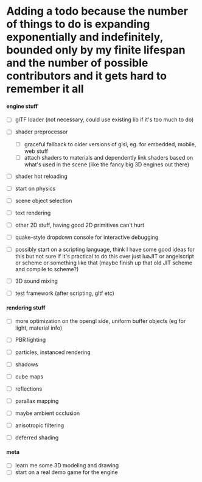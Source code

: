 Adding a todo because the number of things to do is expanding exponentially and indefinitely, bounded only by my finite lifespan and the number of possible contributors and it gets hard to remember it all
============================================================================================================================================================================================================

#### engine stuff

- [ ] glTF loader (not necessary, could use existing lib if it's too much to do)
- [ ] shader preprocessor
    - [ ] graceful fallback to older versions of glsl, eg. for embedded,
          mobile, web stuff
    - [ ] attach shaders to materials and dependently link shaders based on
          what's used in the scene (like the fancy big 3D engines out there)
- [ ] shader hot reloading
- [ ] start on physics
- [ ] scene object selection
- [ ] text rendering
- [ ] other 2D stuff, having good 2D primitives can't hurt
- [ ] quake-style dropdown console for interactive debugging
- [ ] possibly start on a scripting language, think I have some good ideas for
      this but not sure if it's practical to do this over just luaJIT or
      angelscript or scheme or something like that
      (maybe finish up that old JIT scheme and compile to scheme?)
- [ ] 3D sound mixing
- [ ] test framework (after scripting, gltf etc)


#### rendering stuff

- [ ] more optimization on the opengl side, uniform buffer objects
      (eg for light, material info)
- [ ] PBR lighting
- [ ] particles, instanced rendering
- [ ] shadows
- [ ] cube maps
- [ ] reflections
- [ ] parallax mapping
- [ ] maybe ambient occlusion
- [ ] anisotropic filtering
- [ ] deferred shading


#### meta

- [ ] learn me some 3D modeling and drawing
- [ ] start on a real demo game for the engine
